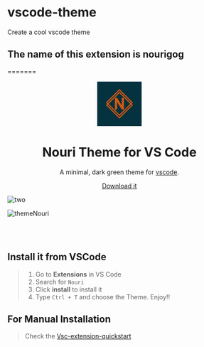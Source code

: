 # vscode-theme
 Create a cool vscode theme
## The name of this extension is nourigog
=======
<p align="center">
  <img alt="Nouri Logo" src="https://raw.githubusercontent.com/AimeneNouri/vscode-theme/master/nouri/logo.png?token=ALRV67IDKHJBGEWWS2XFMTC6RINQQ" width="100" />
</p>

<h1 align="center">
  Nouri Theme for VS Code
</h1>

<p align="center">
  A minimal, dark green theme for <a href="https://code.visualstudio.com/">vscode</a>.
</p>

<p align="center">
  <a href="https://marketplace.visualstudio.com/items?itemName=AimeneNouri.nouri">
    Download it
  </a>
</p>

![two](https://user-images.githubusercontent.com/48455549/77856945-912ea900-71f2-11ea-818d-ab504be35dd5.PNG)


![themeNouri](https://user-images.githubusercontent.com/48455549/77856862-f6ce6580-71f1-11ea-9ee6-0a99b6ade929.PNG)

<br><br>


## Install it from VSCode
> 1. Go to **Extensions** in VS Code
> 2. Search for `Nouri`
> 3. Click **install** to install it
> 4. Type `Ctrl + T` and choose the Theme. Enjoy!!

## For Manual Installation 
> Check the <a href="https://github.com/AimeneNouri/vscode-theme/blob/master/nouri/vsc-extension-quickstart.md">Vsc-extension-quickstart</a>
